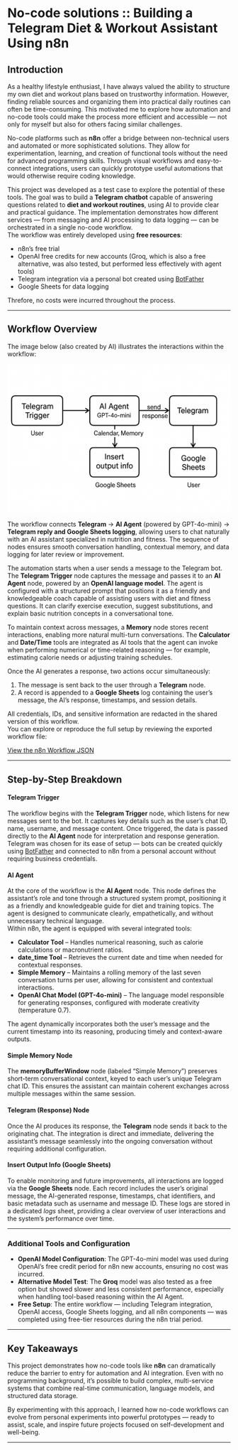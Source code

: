 # No-code solutions :: Building a Telegram Diet & Workout Assistant Using n8n

## Introduction

As a healthy lifestyle enthusiast, I have always valued the ability to structure my own diet and workout plans based on trustworthy information. However, finding reliable sources and organizing them into practical daily routines can often be time-consuming. This motivated me to explore how automation and no-code tools could make the process more efficient and accessible — not only for myself but also for others facing similar challenges.

No-code platforms such as **n8n** offer a bridge between non-technical users and automated or more sophisticated solutions. They allow for experimentation, learning, and creation of functional tools without the need for advanced programming skills. Through visual workflows and easy-to-connect integrations, users can quickly prototype useful automations that would otherwise require coding knowledge.

This project was developed as a test case to explore the potential of these tools. The goal was to build a **Telegram chatbot** capable of answering questions related to **diet and workout routines**, using AI to provide clear and practical guidance. The implementation demonstrates how different services — from messaging and AI processing to data logging — can be orchestrated in a single no-code workflow.  
The workflow was entirely developed using **free resources**:  
- n8n’s free trial  
- OpenAI free credits for new accounts (Groq, which is also a free alternative, was also tested, but performed less effectively with agent tools)  
- Telegram integration via a personal bot created using [BotFather](https://core.telegram.org/bots#botfather)  
- Google Sheets for data logging  

Threfore, no costs were incurred throughout the process.

---

## Workflow Overview

The image below (also created by AI) illustrates the interactions within the workflow:

![Telegram Bot Workflow Diagram](https://github.com/fsoeiro/no-code-tools-n8n-example/blob/main/Telegram%20Bot%20Workflow%20Diagram.png)

The workflow connects **Telegram** → **AI Agent** (powered by GPT-4o-mini) → **Telegram reply and Google Sheets logging**, allowing users to chat naturally with an AI assistant specialized in nutrition and fitness. The sequence of nodes ensures smooth conversation handling, contextual memory, and data logging for later review or improvement.

The automation starts when a user sends a message to the Telegram bot. The **Telegram Trigger** node captures the message and passes it to an **AI Agent** node, powered by an **OpenAI language model**. The agent is configured with a structured prompt that positions it as a friendly and knowledgeable coach capable of assisting users with diet and fitness questions. It can clarify exercise execution, suggest substitutions, and explain basic nutrition concepts in a conversational tone.

To maintain context across messages, a **Memory** node stores recent interactions, enabling more natural multi-turn conversations. The **Calculator** and **Date/Time** tools are integrated as AI tools that the agent can invoke when performing numerical or time-related reasoning — for example, estimating calorie needs or adjusting training schedules.

Once the AI generates a response, two actions occur simultaneously:
1. The message is sent back to the user through a **Telegram** node.  
2. A record is appended to a **Google Sheets** log containing the user’s message, the AI’s response, timestamps, and session details.

All credentials, IDs, and sensitive information are redacted in the shared version of this workflow.  
You can explore or reproduce the full setup by reviewing the exported workflow file:

[View the n8n Workflow JSON](https://github.com/fsoeiro/no-code-tools-n8n-example/blob/main/n8n-workflow-healthy-agent.json)

---

## Step-by-Step Breakdown

#### Telegram Trigger  
The workflow begins with the **Telegram Trigger** node, which listens for new messages sent to the bot. It captures key details such as the user’s chat ID, name, username, and message content. Once triggered, the data is passed directly to the **AI Agent** node for interpretation and response generation.  
Telegram was chosen for its ease of setup — bots can be created quickly using [BotFather](https://core.telegram.org/bots#botfather) and connected to n8n from a personal account without requiring business credentials.

#### AI Agent  
At the core of the workflow is the **AI Agent** node. This node defines the assistant’s role and tone through a structured system prompt, positioning it as a friendly and knowledgeable guide for diet and training topics. The agent is designed to communicate clearly, empathetically, and without unnecessary technical language.  
Within n8n, the agent is equipped with several integrated tools:

- **Calculator Tool** – Handles numerical reasoning, such as calorie calculations or macronutrient ratios.  
- **date_time Tool** – Retrieves the current date and time when needed for contextual responses.  
- **Simple Memory** – Maintains a rolling memory of the last seven conversation turns per user, allowing for consistent and contextual interactions.  
- **OpenAI Chat Model (GPT-4o-mini)** – The language model responsible for generating responses, configured with moderate creativity (temperature 0.7).  

The agent dynamically incorporates both the user’s message and the current timestamp into its reasoning, producing timely and context-aware outputs.

#### Simple Memory Node  
The **memoryBufferWindow** node (labeled “Simple Memory”) preserves short-term conversational context, keyed to each user’s unique Telegram chat ID. This ensures the assistant can maintain coherent exchanges across multiple messages within the same session.

#### Telegram (Response) Node  
Once the AI produces its response, the **Telegram** node sends it back to the originating chat. The integration is direct and immediate, delivering the assistant’s message seamlessly into the ongoing conversation without requiring additional configuration.

#### Insert Output Info (Google Sheets)  
To enable monitoring and future improvements, all interactions are logged via the **Google Sheets** node. Each record includes the user’s original message, the AI-generated response, timestamps, chat identifiers, and basic metadata such as username and message ID. These logs are stored in a dedicated *logs* sheet, providing a clear overview of user interactions and the system’s performance over time.

---

### Additional Tools and Configuration

- **OpenAI Model Configuration**: The GPT-4o-mini model was used during OpenAI’s free credit period for n8n new accounts, ensuring no cost was incurred.  
- **Alternative Model Test**: The **Groq** model was also tested as a free option but showed slower and less consistent performance, especially when handling tool-based reasoning within the AI Agent.  
- **Free Setup**: The entire workflow — including Telegram integration, OpenAI access, Google Sheets logging, and all n8n components — was completed using free-tier resources during the n8n trial period.

---

## Key Takeaways

This project demonstrates how no-code tools like **n8n** can dramatically reduce the barrier to entry for automation and AI integration. Even with no programming background, it’s possible to build complex, multi-service systems that combine real-time communication, language models, and structured data storage.

By experimenting with this approach, I learned how no-code workflows can evolve from personal experiments into powerful prototypes — ready to assist, scale, and inspire future projects focused on self-development and well-being.

---
